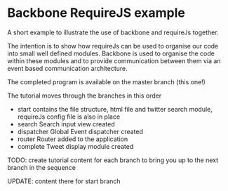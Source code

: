Backbone RequireJS example
==========================
A short example to illustrate the use of backbone and requireJs together.

The intention is to show how requireJs can be used to organise our code into small well defined modules. 
Backbone is used to organise the code within these modules and to provide communication between them via an event based
communication architecture.

The completed program is available on the master branch (this one!)

The tutorial moves through the branches in this order

- start
  contains the file structure, html file and twitter search module, requireJs
  config file is also in place
- search
  Search input view created
- dispatcher
  Global Event dispatcher created
- router
  Router added to the application
- complete
  Tweet display module created

TODO: create tutorial content for each branch to bring you up to the next branch in the sequence

UPDATE: content there for start branch

